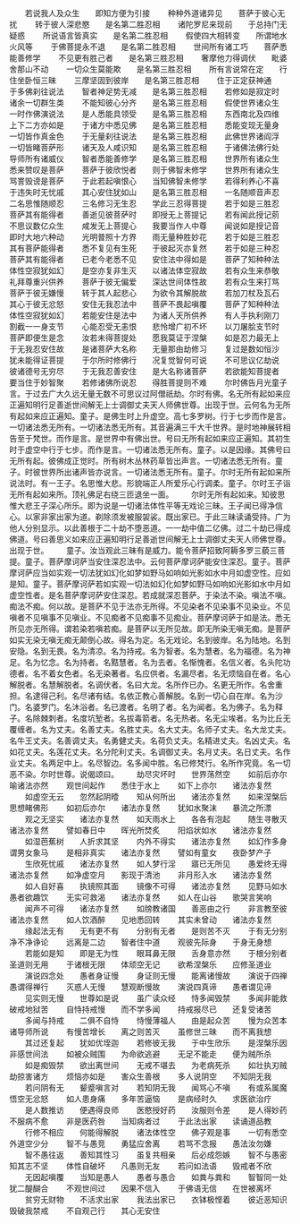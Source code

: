 <!-- { "loadSidebar": true } -->
　　若说我人及众生　　即知方便为引接
　　种种外道诸异见　　菩萨于彼心无扰
　　转于彼人深悲愍　　是名第二胜忍相
　　诸陀罗尼来现前　　于总持门无疑惑
　　所说语言皆真实　　是名第二胜忍相
　　假使四大相转变　　所谓地水火风等
　　于佛菩提永不退　　是名第二胜忍相
　　世间所有诸工巧　　菩萨悉能善修学
　　不见更有胜己者　　是名第三胜忍相
　　奢摩他力得调伏　　毗婆舍那山不动
　　一切众生莫能欺　　是名第三胜忍相
　　所有言说常在定　　行住坐卧恒三昧
　　三摩坚固到彼岸　　是名第三胜忍相
　　住于正定获神通　　于多佛刹往说法
　　智者神足势无减　　是名第三胜忍相
　　若修如是寂定时　　诸余一切群生类
　　不能知彼心分齐　　是名第三胜忍相
　　假使世界诸众生　　一时作佛演说法
　　是人悉能具领受　　是名第三胜忍相
　　东西南北及四维　　上下二方亦如是
　　于诸方中悉见佛　　是名第三胜忍相
　　悉能变现无量身　　一切皆作真金色
　　于无量刹往说法　　是名第三胜忍相
　　此佛世界诸阎浮　　一切皆睹菩萨形
　　诸天及人咸识知　　是名第三胜忍相
　　于诸佛法佛行处　　导师所有诸威仪
　　智者悉能善修学　　是名第三胜忍相
　　世界所有诸众生　　悉来赞叹是菩萨
　　菩萨于彼欣悦者　　则于佛智未修学
　　世界所有诸众生　　骂詈毁谤是菩萨
　　于此若起嗔恨心　　当知佛智未修学
　　若得利养心不喜　　于违失时无忧戚
　　其心安住犹如山　　是名第三胜忍相
　　一名随顺音声忍　　二名思惟随顺忍
　　三名修习无生忍　　学此三忍得菩提
　　若于如是三胜忍　　菩萨其有能得者
　　善逝见彼菩萨时　　即授无上菩提记
　　若有闻此授记莂　　不思议数亿众生
　　咸发无上菩提心　　我要当作人中尊
　　闻说如是授记音　　即时大地六种动
　　光明普照十方界　　雨无量种胜妙花
　　若于如是三胜忍　　其有菩萨能得者
　　悉不复见有生死　　于彼起灭亦复然
　　若于如是三种忍　　菩萨其有能得者
　　已老今老悉不见　　安住法中得如是
　　菩萨了知种种法　　体性空寂犹如幻
　　是空亦复非生灭　　以诸法体空寂故
　　若有众生来恭敬　　礼拜尊重兴供养
　　菩萨于彼无偏爱　　深达世间体性故
　　若有众生来打骂　　菩萨于彼无嫌慢
　　转于其人起悲心　　为欲令其解脱故
　　若加刀杖及瓦石　　其心于彼无忿怒
　　安住无我忍法中　　菩萨不畏起嗔覆
　　菩萨了知种种法　　体性空寂犹如幻
　　若能安住是法中　　为诸人天所供养
　　有人手执利刚刀　　割截一一身支节
　　心能忍受无恚恨　　悲怜增广初不坏
　　以刀屠脍支节时　　菩萨即便生是念
　　汝若未得菩提处　　愿我莫证于涅槃
　　如是忍力最无上　　于无我忍安住故
　　是诸菩萨大名称　　无量那由劫修习
　　复过是数如恒沙　　犹未能得证菩提
　　于尔所时修佛行　　况复觉智何可说
　　不可思议亿劫说　　彼诸德号无穷尽
　　于无我忍善安住　　是大名称诸菩萨
　　若欲能知菩提者　　要当住于妙智聚
　　若修诸佛所说忍　　得胜菩提则不难
　　尔时佛告月光童子言。于过去广大久远无量无数不可思议过阿僧祇劫。尔时有佛。名无所有起如来应正遍知明行足善逝世间解无上士调御丈夫天人师佛世尊。出现于世。云何名为无所有起如来应正遍知。童子。是佛生时上升虚空。高七多罗树。行于七步而作是言。一切诸法悉无所有。一切诸法悉无所有。其音遍满三千大千世界。是时地神展转相告至于梵世。而作是言。是世界中有佛出世。号曰无所有起如来应正遍知。其初生时于虚空中行于七步。而作是言。一切诸法悉无所有。童子。以是因缘。其佛号曰无所有起。彼佛成正觉时。所有树木丛林药草皆出声言。一切诸法悉无所有。童子。时彼世界所出诸声皆亦说言。一切诸法悉无所有。童子。尔时无所有起如来所说法时。有一王子。名思惟大悲。形貌端正人所爱乐心行调柔。童子。尔时王子诣无所有起如来所。顶礼佛足右绕三匝退坐一面。
　　尔时无所有起如来。知彼思惟大悲王子深心所乐。即为说是一切诸法体性平等无戏论三昧。王子闻已得净信心。以家非家出家为道。剃除须发被服袈裟。既出家已。于此三昧读诵受持。广为他人分别显示。以此善根于二十劫不堕恶道。一一劫中值二亿佛。过二十劫已得成佛道。号曰善思义如来应正遍知明行足善逝世间解无上士调御丈夫天人师佛世尊。出现于世。
　　童子。汝当观此三昧有是威力。能令菩萨招致阿耨多罗三藐三菩提。童子。菩萨摩诃萨当安住深忍法中。云何菩萨摩诃萨能安住深忍。童子。菩萨摩诃萨应当如实观一切法犹如幻化如梦如野马如响如光影如水中月如虚空性。应如是知。童子。菩萨摩诃萨若如实观一切法如幻化如梦如野马如响如光影如水中月如虚空性者。是名菩萨摩诃萨安住深忍。若成就深忍菩萨。于染法不染。嗔法不嗔。痴法不痴。何以故。是菩萨不见于法亦无所得。不见染者不见染事不见染业。不见嗔者不见嗔事不见嗔业。不见痴者不见痴事不见痴业。菩萨摩诃萨于如是法。悉无所见亦无所得。谓若染若嗔若痴。是菩萨以无所见故。即无所染无嗔无痴。是菩萨如实无染无嗔无痴无颠倒心故。得名为定。名无戏论。名到彼岸。名为陆地。名到安隐。名到无畏。名为清凉。名为持戒。名为智者。名为慧者。名为福德。名为神足。名为忆念。名为持者。名黠慧者。名为去者。名惭愧者。名信义者。名头陀功德者。名不着女色者。名无染著者。名应供者。名漏尽者。名无烦恼自在者。名心解脱者。名慧解脱者。名调伏者。名曰大龙。名所作已办。名更无所作。名舍重担。名逮得己利。名尽诸有结。名依正教心善解脱。名到一切心自在岸。名为沙门。名婆罗门。名沐浴者。名已渡者。名明了者。名为闻者。名为佛子。名为释子。名除棘刺者。名度坑堑者。名拔毒箭者。名无热者。名无尘埃者。名为比丘无覆缠者。名为丈夫。名善丈夫。名胜丈夫。名大丈夫。名师子丈夫。名大龙丈夫。名牛王丈夫。名善调丈夫。名勇健丈夫。名荷负丈夫。名精进丈夫。名凶丈夫。名如花丈夫。名莲花丈夫。名分陀利丈夫。名调御丈夫。名月丈夫。名日丈夫。名作业丈夫。名两足中上。名尽智边。名多闻中胜。名已修梵行。名所作究竟。名一切恶不染。尔时世尊。说偈颂曰。
　　劫尽灾坏时　　世界荡然空
　　如前后亦尔　　喻诸法亦然
　　观世间起作　　悉住于水上
　　如下上亦尔　　诸法亦复然
　　如虚空无云　　忽然起阴曀
　　知从何所出　　诸法亦复然
　　如来涅槃后　　思想睹佛形
　　如初后亦尔　　诸法亦复然
　　犹如水聚沫　　暴流之所漂
　　观之无坚实　　诸法亦复然
　　如天雨水上　　各各有泡起
　　随生寻散灭　　诸法亦复然
　　譬如春日中　　晖光所焚炙
　　阳焰状如水　　诸法亦复然
　　如湿芭蕉树　　人折求其坚
　　内外不得实　　诸法亦复然
　　如幻作多身　　谓男女象马
　　是相非真实　　诸法亦复然
　　譬如有童女　　夜卧梦产子
　　生欣死忧戚　　诸法亦复然
　　如人梦行淫　　寤已无所见
　　愚爱终无得　　诸法亦复然
　　如净虚空月　　影现于清池
　　非月形入水　　诸法亦复然
　　如人自好喜　　执镜照其面
　　镜像不可得　　诸法亦复然
　　见野马如水　　愚者欲趣饮
　　无实可救渴　　诸法亦复然
　　如人在山谷　　歌哭言笑响
　　闻声不可得　　诸法亦复然
　　如牓教诸国　　善恶由之行
　　非言教至彼　　诸法亦复然
　　如人饮酒醉　　见地悉回转
　　其实未曾动　　诸法亦复然
　　缘起法无有　　无有更不有
　　分别有无者　　是则苦不灭
　　于有无分别　　净不净诤论
　　远离是二边　　智者住中道
　　观彼先际身　　于身无身想
　　若能如是知　　即是无为性
　　眼耳鼻无限　　舌身意亦然
　　于根分别者　　圣道则无用
　　于诸根无限　　体顽空无记
　　欲希涅槃乐　　应修圣道业
　　演说四念处　　愚者身证慢
　　身证则无慢　　能离诸慢故
　　演说于四禅　　愚谓得禅行
　　灭惑人无慢　　慧观断慢故
　　演说四真谛　　愚者谓见谛
　　见实则无慢　　世尊如是说
　　虽广读众经　　恃多闻毁禁
　　多闻非能救　　破戒地狱苦
　　自恃持戒慢　　而不学多闻
　　持戒报尽已　　还复受诸苦
　　多闻与持戒　　二俱不自恃
　　恃慢薄福人　　由是起众苦
　　慢为众苦本　　诸导师所说
　　有慢苦增长　　离之则苦灭
　　虽修世三昧　　而不离我想
　　其过还复起　　犹如优垤迦
　　若修彼无我　　于中生欣乐
　　是涅槃乐因　　非感世间法
　　如被众贼围　　为命欲逃避
　　无足不能走　　便为贼所杀
　　如是痴毁禁　　欲出离世间
　　无戒不堪去　　为老病死杀
　　如壮执刃贼　　劫掠害诸方
　　烦恼亦如是　　害众生善根
　　多人说阴空　　不知阴无我
　　若问阴有无　　颦蹙嗔言对
　　若知阴无我　　闻骂心不嗔
　　有或系属魔　　悟空无忿怒
　　如人患身痛　　多年苦逼恼
　　是病经时久　　求医欲治疗
　　是人数推访　　便遇得良师
　　医愍授好药　　汝服则令差
　　是人得妙药　　不服病不愈
　　非是医药咎　　当知病者过
　　于此法出家　　读诵道品教
　　行修不相应　　何能得解脱
　　诸法体性空　　佛子观是事
　　一切有悉空　　外道空少分
　　智不与愚竞　　勇猛应舍离
　　若骂不念报　　愚法汝勿嫌
　　智不愚往返　　善知其性习
　　虽复共相亲　　后必成怨嫉
　　智不与愚密　　知其志不坚
　　体性自破坏　　凡愚则无友
　　若问如法语　　毁戒者不欣
　　无因起嗔覆　　当知是愚人
　　愚者与愚合　　如粪与粪和
　　智智同一处　　犹二醍醐合
　　不观世间过　　因果不信入
　　于佛语无信　　在世被离坏
　　贫穷无财物　　不活求出家
　　我法出家已　　衣钵极悭着
　　彼近恶知识　　毁破我禁戒
　　不自观己行　　其心无安住
